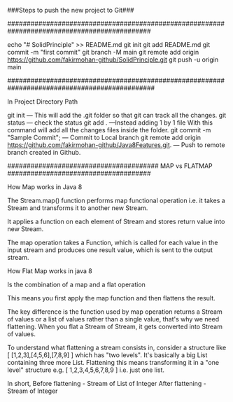 ###Steps to push the new project to Git###

#############################################################################################

echo "# SolidPrinciple" >> README.md
git init
git add README.md
git commit -m "first commit"
git branch -M main
git remote add origin https://github.com/fakirmohan-github/SolidPrinciple.git
git push -u origin main

##############################################################################################

In Project Directory Path

git init   — This will add the .git folder so that git can track all the changes.
git status  — check the status
git add .   —Instead adding 1 by 1 file With this command will add all the 				changes files inside the folder.
git commit -m "Sample Commit";  — Commit to Local branch
git remote add origin https://github.com/fakirmohan-github/Java8Features.git. — Push to remote branch created in Github.


#######################################   MAP vs FLATMAP #####################################

How Map works in Java 8

The Stream.map() function performs map functional operation i.e. it takes a Stream and transforms it to another new Stream.

It applies a function on each element of Stream and stores return value into new Stream.

The map operation takes a Function, which is called for each value in the input stream and produces one result value, which is sent to the output stream.


How Flat Map works in java 8

Is the combination of a map and a flat operation

This means you first apply the map function and then flattens the result.

The key difference is the function used by map operation returns a Stream of values or a list of values rather than a single value, that's why we need flattening. When you flat a Stream of Stream, it gets converted into Stream of values.

To understand what flattening a stream consists in, consider a structure like [ [1,2,3],[4,5,6],[7,8,9] ] which has "two levels". It's basically a big List containing three more List.  Flattening this means transforming it in a "one level" structure e.g. [ 1,2,3,4,5,6,7,8,9 ] i.e. just one list.

In short,
Before flattening - Stream of List of Integer
After flattening - Stream of Integer